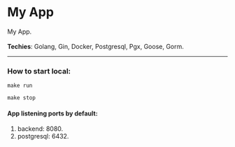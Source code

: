 # My App

My App.
<br>
<br>
<b>Techies</b>: Golang, Gin, Docker, Postgresql, Pgx, Goose, Gorm.
<br>
<hr>

### How to start local:
```
make run
```
```
make stop
```

#### App listening ports by default:
1) backend:  8080.
2) postgresql: 6432.